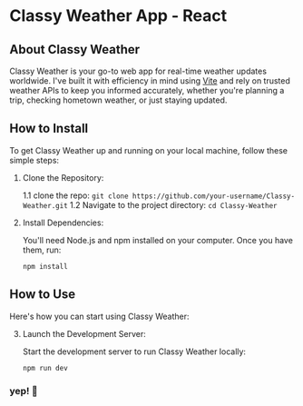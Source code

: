 # Classy Weather App - React

## About Classy Weather

Classy Weather is your go-to web app for real-time weather updates worldwide. I've built it with efficiency in mind using [Vite](https://vitejs.dev/) and rely on trusted weather APIs to keep you informed accurately, whether you're planning a trip, checking hometown weather, or just staying updated.

## How to Install

To get Classy Weather up and running on your local machine, follow these simple steps:

1. Clone the Repository:

   1.1 clone the repo: `git clone https://github.com/your-username/Classy-Weather.git`
   1.2 Navigate to the project directory: `cd Classy-Weather`

2. Install Dependencies:

   You'll need Node.js and npm installed on your computer. Once you have them, run:

   `npm install`

## How to Use

Here's how you can start using Classy Weather:

3. Launch the Development Server:

   Start the development server to run Classy Weather locally:

   `npm run dev`

### yep! 🙌

